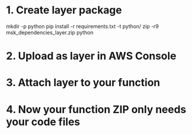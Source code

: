 # 1. Create layer package
mkdir -p python
pip install -r requirements.txt -t python/
zip -r9 msk_dependencies_layer.zip python

# 2. Upload as layer in AWS Console
# 3. Attach layer to your function
# 4. Now your function ZIP only needs your code files
